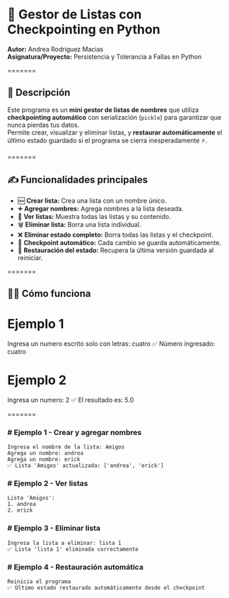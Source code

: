 # 📝 Gestor de Listas con Checkpointing en Python

**Autor:** Andrea Rodriguez Macias  
**Asignatura/Proyecto:** Persistencia y Tolerancia a Fallas en Python

=======

## 📌 Descripción
Este programa es un **mini gestor de listas de nombres** que utiliza **checkpointing automático** con serialización (`pickle`) para garantizar que nunca pierdas tus datos.  
Permite crear, visualizar y eliminar listas, y **restaurar automáticamente** el último estado guardado si el programa se cierra inesperadamente ⚡.

=======

## ✍️ Funcionalidades principales
- 🆕 **Crear lista:** Crea una lista con un nombre único.  
- ➕ **Agregar nombres:** Agrega nombres a la lista deseada.  
- 👀 **Ver listas:** Muestra todas las listas y su contenido.  
- 🗑️ **Eliminar lista:** Borra una lista individual.  
- ❌ **Eliminar estado completo:** Borra todas las listas y el checkpoint.  
- 💾 **Checkpoint automático:** Cada cambio se guarda automáticamente.  
- 🔄 **Restauración del estado:** Recupera la última versión guardada al reiniciar.

=======

## 🏃‍♂️ Cómo funciona
# Ejemplo 1
Ingresa un numero escrito solo con letras: cuatro
✅ Número ingresado: cuatro

# Ejemplo 2
Ingresa un numero: 2
✅ El resultado es: 5.0

=======

### # Ejemplo 1 - Crear y agregar nombres
```
Ingresa el nombre de la lista: Amigos
Agrega un nombre: andrea
Agrega un nombre: erick
✅ Lista 'Amigos' actualizada: ['andrea', 'erick']
```

### # Ejemplo 2 - Ver listas
```
Lista 'Amigos':
1. andrea
2. erick
```

### # Ejemplo 3 - Eliminar lista
```
Ingresa la lista a eliminar: lista 1
✅ Lista 'lista 1' eliminada correctamente
```

### # Ejemplo 4 - Restauración automática
```
Reinicia el programa
✅ Último estado restaurado automáticamente desde el checkpoint
```
